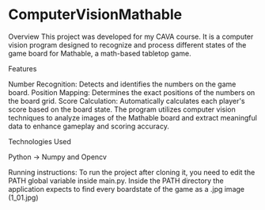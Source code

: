 # ComputerVisionMathable

Overview
This project was developed for my CAVA course. It is a computer vision program designed to recognize and process different states of the game board for Mathable, a math-based tabletop game.

Features

Number Recognition: Detects and identifies the numbers on the game board.
Position Mapping: Determines the exact positions of the numbers on the board grid.
Score Calculation: Automatically calculates each player's score based on the board state.
The program utilizes computer vision techniques to analyze images of the Mathable board and extract meaningful data to enhance gameplay and scoring accuracy.

Technologies Used

Python -> Numpy and Opencv

Running instructions:
To run the project after cloning it, you need to edit the PATH global variable inside main.py. Inside the PATH directory the application expects to find every boardstate of the game as a .jpg image (1_01.jpg) 
